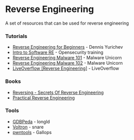 # Reverse Engineering
A set of resources that can be used for reverse engineering

### Tutorials

* [Reverse Engineering for Beginners](http://beginners.re/) - Dennis Yurichev
* [Intro to Software RE](https://www.youtube.com/watch?v=byK0tXH5axQ) - Opensecurity training
* [Reverse Engineering Malware 101](https://securedorg.github.io/RE101/) - Malware Unicorn
* [Reverse Engineering Malware 102](https://securedorg.github.io/RE102/) - Malware Unicorn
* [LiveOverflow [Reverse Engineering]](https://liveoverflow.com/binary_hacking/reverse_engineering.html) - LiveOverflow

### Books

* [Reversing - Secrets Of Reverse Engineering](https://www.amazon.com/Reversing-Secrets-Engineering-Eldad-Eilam/dp/0764574817)
* [Practical Reverse Engineering](https://www.amazon.com/Practical-Reverse-Engineering-Reversing-Obfuscation/dp/1118787315)

### Tools

* [GDBPeda](https://github.com/longld/peda) - longld
* [Voltron](https://github.com/snare/voltron) - snare
* [pwntools](https://github.com/Gallopsled/pwntools) - Gallops

